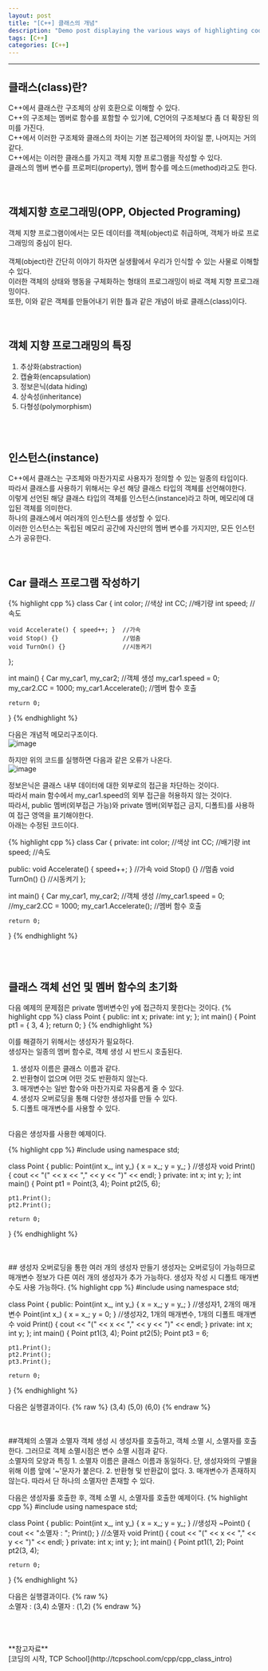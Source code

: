 ```yaml
---
layout: post
title: "[C++] 클래스의 개념"
description: "Demo post displaying the various ways of highlighting code in Markdown."
tags: [C++]
categories: [C++]
---
```


------------------------------------------------------------------------------------------------------------

## 클래스(class)란?
C++에서 클래스란 구조체의 상위 호환으로 이해할 수 있다.  
C++의 구조체는 멤버로 함수를 포함할 수 있기에, C언어의 구조체보다 좀 더 확장된 의미를 가진다.  
C++에서 이러한 구조체와 클래스의 차이는 기본 접근제어의 차이일 뿐, 나머지는 거의 같다.  
C++에서는 이러한 클래스를 가지고 객체 지향 프로그램을 작성할 수 있다.  
클래스의 멤버 변수를 프로퍼티(property), 멤버 함수를 메소드(method)라고도 한다.  
<br/>
<br/>

## 객체지향 흐로그래밍(OPP, Objected Programing)
객체 지향 프로그램이에서는 모든 데이터를 객체(object)로 취급하며, 객체가 바로 프로그래밍의 중심이 된다.  
<br/>
객체(object)란 간단히 이야기 하자면 실생활에서 우리가 인식할 수 있는 사물로 이해할 수 있다.  
이러한 객체의 상태와 행동을 구체화하는 형태의 프로그래밍이 바로 객체 지향 프로그래밍이다.  
또한, 이와 같은 객체를 만들어내기 위한 틀과 같은 개념이 바로 클래스(class)이다.  
<br/>
<br/>

## 객체 지향 프로그래밍의 특징
1. 추상화(abstraction)
2. 캡슐화(encapsulation)
3. 정보은닉(data hiding)
4. 상속성(inheritance)
5. 다형성(polymorphism)
<br/>
<br/>

## 인스턴스(instance)
C++에서 클래스는 구조체와 마찬가지로 사용자가 정의할 수 있는 일종의 타입이다.  
따라서 클래스를 사용하기 위해서는 우선 해당 클래스 타입의 객체를 선언해야한다.  
이렇게 선언된 해당 클래스 타입의 객체를 인스턴스(instance)라고 하며, 메모리에 대입된 객체를 의미한다.  
하나의 클래스에서 여러개의 인스턴스를 생성할 수 있다.  
이러한 인스턴스는 독립된 메모리 공간에 자신만의 멤버 변수를 가지지만, 모든 인스턴스가 공유한다.  
<br/>
<br/>

## Car 클래스 프로그램 작성하기

{% highlight cpp %}
class Car
{
	int color;	//색상
	int CC;		//배기량
	int speed;	//속도

	void Accelerate() { speed++; }	//가속
	void Stop() {}					//멈춤
	void TurnOn() {}				//시동켜기
};

int main()
{
	Car my_car1, my_car2;			//객체 생성
	my_car1.speed = 0;
	my_car2.CC = 1000;
	my_car1.Accelerate();			//멤버 함수 호출

	return 0;
}
{% endhighlight %}

다음은 개념적 메모리구조이다.  
![image](https://user-images.githubusercontent.com/52437364/81490324-1dd18a00-92bc-11ea-8ca8-6a197fe435e5.png)
<br/>

하지만 위의 코드를 실행하면 다음과 같은 오류가 나온다.  
![image](https://user-images.githubusercontent.com/52437364/81490368-73a63200-92bc-11ea-8d41-57f4a909ab55.png)
<br/>

정보은닉은 클래스 내부 데이터에 대한 외부로의 접근을 차단하는 것이다.  
따라서 main 함수에서 my_car1.speed의 외부 접근을 허용하지 않는 것이다.  
따라서, public 멤버(외부접근 가능)와 private 멤버(외부접근 금지, 디폴트)를 사용하여 접근 영역을 표기해야한다.  
아래는 수정된 코드이다.

{% highlight cpp %}
class Car
{
private:
	int color;	//색상
	int CC;		//배기량
	int speed;	//속도

public:
	void Accelerate() { speed++; }	//가속
	void Stop() {}					//멈춤
	void TurnOn() {}				//시동켜기
};

int main()
{
	Car my_car1, my_car2;			//객체 생성
	//my_car1.speed = 0;
	//my_car2.CC = 1000;
	my_car1.Accelerate();			//멤버 함수 호출

	return 0;
}
{% endhighlight %}

<br/>
<br/>

## 클래스 객체 선언 및 멤버 함수의 초기화
다음 예제의 문제점은 private 멤버변수인 y에 접근하지 못한다는 것이다.
{% highlight cpp %}
class Point
{
public:
	int x;
private:
	int y;
};
int main()
{
	Point pt1 = { 3, 4 };
	return 0;
}
{% endhighlight %}

이를 해결하기 위해서는 생성자가 필요하다.  
생성자는 일종의 멤버 함수로, 객체 생성 시 반드시 호출된다.
1. 생성자 이름은 클래스 이름과 같다.
2. 반환형이 없으며 어떤 것도 반환하지 않는다.
3. 매개변수는 일반 함수와 마찬가지로 자유롭게 줄 수 있다.
4. 생성자 오버로딩을 통해 다양한 생성자를 만들 수 있다.
5. 디폴트 매개변수를 사용할 수 있다.

<br/>
다음은 생성자를 사용한 예제이다.

{% highlight cpp %}
#include <iostream>
using namespace std;

class Point
{
public:
	Point(int x_, int y_) { x = x_; y = y_; }	//생성자
	void Print() { cout << "(" << x << "," << y << ")" << endl; }
private:
	int x;
	int y;
};
int main()
{
	Point pt1 = Point(3, 4);
	Point pt2(5, 6);

	pt1.Print();
	pt2.Print();

	return 0;
}
{% endhighlight %}

<br/>
<br/>
## 생성자 오버로딩을 통한 여러 개의 생성자 만들기
생성자는 오버로딩이 가능하므로 매개변수 정보가 다른 여러 개의 생성자가 추가 가능하다.  
생성자 작성 시 디폴트 매개변수도 사용 가능하다.  
{% highlight cpp %}
#include <iostream>
using namespace std;

class Point
{
public:
	Point(int x_, int y_) { x = x_; y = y_; }	//생성자1, 2개의 매개변수
	Point(int x_) { x = x_; y = 0; }		//생성자2, 1개의 매개변수, 1개의 디폴트 매개변수
	void Print() { cout << "(" << x << "," << y << ")" << endl; }
private:
	int x;
	int y;
};
int main()
{
	Point pt1(3, 4);
	Point pt2(5);
	Point pt3 = 6;

	pt1.Print();
	pt2.Print();
	pt3.Print();

	return 0;
}
{% endhighlight %}

다음은 실행결과이다.
    {% raw %}
    (3,4)
    (5,0)
    (6,0)
    {% endraw %}

<br/>
<br/>
##객체의 소멸과 소멸자
객체 생성 시 생성자를 호출하고, 객체 소멸 시, 소멸자를 호출한다.  
그러므로 객체 소멸시점은 변수 소멸 시점과 같다.  
<br/>
소멸자의 모양과 특징
1. 소멸자 이름은 클래스 이름과 동일하다. 단, 생성자와의 구별을 위해 이름 앞에 '~'문자가 붙은다.
2. 반환형 및 반환값이 없다.
3. 매개변수가 존재하지 않는다. 따라서 단 하나의 소멸자만 존재할 수 있다.

다음은 생성자릃 호출한 후, 객체 소멸 시, 소멸자를 호출한 예제이다.
{% highlight cpp %}
#include <iostream>
using namespace std;

class Point
{
public:
	Point(int x_, int y_) { x = x_; y = y_; }	//생성자
	~Point() { cout << "소멸자 : "; Print(); }	//소멸자
	void Print() { cout << "(" << x << "," << y << ")" << endl; }
private:
	int x;
	int y;
};
int main()
{
	Point pt1(1, 2);
	Point pt2(3, 4);

	return 0;
}
{% endhighlight %}  

다음은 실행결과이다.
    {% raw %}  
    소멸자 : (3,4)
    소멸자 : (1,2)
    {% endraw %}


<br/>
<br/>
<br/>
**참고자료**<br/>
[코딩의 시작, TCP School](http://tcpschool.com/cpp/cpp_class_intro)
